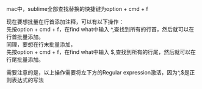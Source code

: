 mac中，sublime全部查找替换的快捷键为option + cmd + f   

现在要想批量在行首添加注释，可以有以下操作：  
先按option + cmd + f，在find what中输入 ^,查找到所有的行首，然后就可以在行首批量添加。  
同理，要想在行末批量添加，  
先按option + cmd + f，在find what中输入 $,查找到所有的行尾，然后就可以在行尾批量添加。  

需要注意的是，以上操作需要将左下方的Regular expression激活，因为^,$是正则表达式的写法  